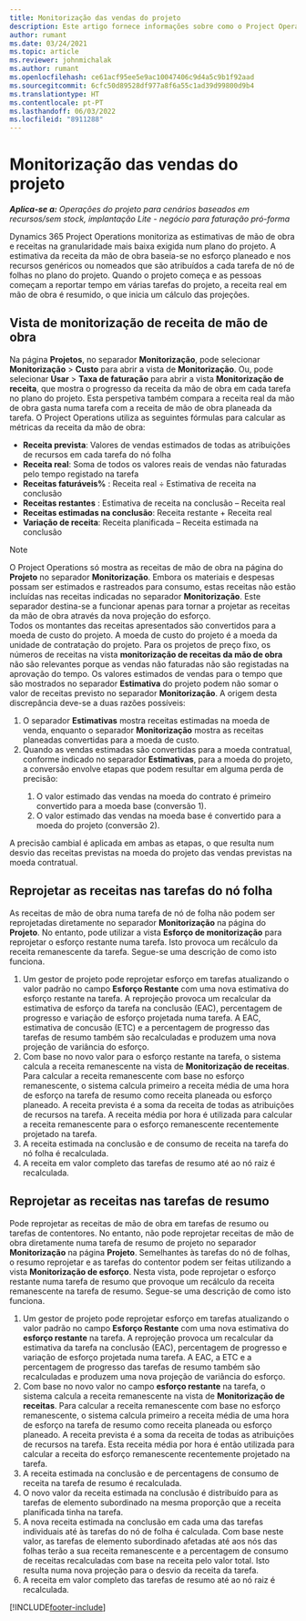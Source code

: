 ```yaml
---
title: Monitorização das vendas do projeto
description: Este artigo fornece informações sobre como o Project Operations monitoriza o progresso no que diz respeito às receitas da mão-de-obra num projeto.
author: rumant
ms.date: 03/24/2021
ms.topic: article
ms.reviewer: johnmichalak
ms.author: rumant
ms.openlocfilehash: ce61acf95ee5e9ac10047406c9d4a5c9b1f92aad
ms.sourcegitcommit: 6cfc50d89528df977a8f6a55c1ad39d99800d9b4
ms.translationtype: HT
ms.contentlocale: pt-PT
ms.lasthandoff: 06/03/2022
ms.locfileid: "8911288"
---
```

# <a name="project-sales-tracking"></a>Monitorização das vendas do projeto

_**Aplica-se a:** Operações do projeto para cenários baseados em recursos/sem stock, implantação Lite - negócio para faturação pró-forma_

Dynamics 365 Project Operations monitoriza as estimativas de mão de obra e receitas na granularidade mais baixa exigida num plano do projeto. A estimativa da receita da mão de obra baseia-se no esforço planeado e nos recursos genéricos ou nomeados que são atribuídos a cada tarefa de nó de folhas no plano do projeto. Quando o projeto começa e as pessoas começam a reportar tempo em várias tarefas do projeto, a receita real em mão de obra é resumido, o que inicia um cálculo das projeções.

## <a name="labor-revenue-tracking-view"></a>Vista de monitorização de receita de mão de obra

Na página **Projetos**, no separador **Monitorização**, pode selecionar **Monitorização** > **Custo** para abrir a vista de **Monitorização**. Ou, pode selecionar **Usar** > **Taxa de faturação** para abrir a vista **Monitorização de receita**, que mostra o progresso da receita da mão de obra em cada tarefa no plano do projeto. Esta perspetiva também compara a receita real da mão de obra gasta numa tarefa com a receita de mão de obra planeada da tarefa. O Project Operations utiliza as seguintes fórmulas para calcular as métricas da receita da mão de obra:

- **Receita prevista**: Valores de vendas estimados de todas as atribuições de recursos em cada tarefa do nó folha
- **Receita real**: Soma de todos os valores reais de vendas não faturadas pelo tempo registado na tarefa
- **Receitas faturáveis%** : Receita real ÷ Estimativa de receita na conclusão
- **Receitas restantes** : Estimativa de receita na conclusão – Receita real
- **Receitas estimadas na conclusão**: Receita restante + Receita real
- **Variação de receita**: Receita planificada – Receita estimada na conclusão


> [!NOTE]
> O Project Operations só mostra as receitas de mão de obra na página do **Projeto** no separador **Monitorização**. Embora os materiais e despesas possam ser estimados e rastreados para consumo, estas receitas não estão incluídas nas receitas indicadas no separador **Monitorização**. Este separador destina-se a funcionar apenas para tornar a projetar as receitas da mão de obra através da nova projeção do esforço.  
> Todos os montantes das receitas apresentados são convertidos para a moeda de custo do projeto. A moeda de custo do projeto é a moeda da unidade de contratação do projeto. Para os projetos de preço fixo, os números de receitas na vista **monitorização de receitas da mão de obra** não são relevantes porque as vendas não faturadas não são registadas na aprovação do tempo.
> Os valores estimados de vendas para o tempo que são mostrados no separador **Estimativa** do projeto podem não somar o valor de receitas previsto no separador **Monitorização**. A origem desta discrepância deve-se a duas razões possíveis:
><ol>
   ><li> O separador <b>Estimativas</b> mostra receitas estimadas na moeda de venda, enquanto o separador <b>Monitorização</b> mostra as receitas planeadas convertidas para a moeda de custo. </li>
   ><li> Quando as vendas estimadas são convertidas para a moeda contratual, conforme indicado no separador <b>Estimativas</b>, para a moeda do projeto, a conversão envolve etapas que podem resultar em alguma perda de precisão: </li>
><ol>
><li> O valor estimado das vendas na moeda do contrato é primeiro convertido para a moeda base (conversão 1).</li>
><li> O valor estimado das vendas na moeda base é convertido para a moeda do projeto (conversão 2). </li>
></ol>
></ol>
> A precisão cambial é aplicada em ambas as etapas, o que resulta num desvio das receitas previstas na moeda do projeto das vendas previstas na moeda contratual.
   

## <a name="reprojecting-revenues-on-leaf-node-tasks"></a>Reprojetar as receitas nas tarefas do nó folha

As receitas de mão de obra numa tarefa de nó de folha não podem ser reprojetadas diretamente no separador **Monitorização** na página do **Projeto**. No entanto, pode utilizar a vista **Esforço de monitorização** para reprojetar o esforço restante numa tarefa. Isto provoca um recálculo da receita remanescente da tarefa. Segue-se uma descrição de como isto funciona.

1. Um gestor de projeto pode reprojetar esforço em tarefas atualizando o valor padrão no campo **Esforço Restante** com uma nova estimativa do esforço restante na tarefa. A reprojeção provoca um recalcular da estimativa de esforço da tarefa na conclusão (EAC), percentagem de progresso e variação de esforço projetada numa tarefa. A EAC, estimativa de concusão (ETC) e a percentagem de progresso das tarefas de resumo também são recalculadas e produzem uma nova projeção de variância do esforço.
2. Com base no novo valor para o esforço restante na tarefa, o sistema calcula a receita remanescente na vista de **Monitorização de receitas**. Para calcular a receita remanescente com base no esforço remanescente, o sistema calcula primeiro a receita média de uma hora de esforço na tarefa de resumo como receita planeada ou esforço planeado. A receita prevista é a soma da receita de todas as atribuições de recursos na tarefa. A receita média por hora é utilizada para calcular a receita remanescente para o esforço remanescente recentemente projetado na tarefa.
3. A receita estimada na conclusão e de consumo de receita na tarefa do nó folha é recalculada.
4. A receita em valor completo das tarefas de resumo até ao nó raiz é recalculada.

## <a name="reprojecting-revenues-on-summary-tasks"></a>Reprojetar as receitas nas tarefas de resumo

Pode reprojetar as receitas de mão de obra em tarefas de resumo ou tarefas de contentores. No entanto, não pode reprojetar receitas de mão de obra diretamente numa tarefa de resumo de projeto no separador **Monitorização** na página **Projeto**. Semelhantes às tarefas do nó de folhas, o resumo reprojetar e as tarefas do contentor podem ser feitas utilizando a vista **Monitorização de esforço**. Nesta vista, pode reprojetar o esforço restante numa tarefa de resumo que provoque um recálculo da receita remanescente na tarefa de resumo. Segue-se uma descrição de como isto funciona.

1. Um gestor de projeto pode reprojetar esforço em tarefas atualizando o valor padrão no campo **Esforço Restante** com uma nova estimativa do **esforço restante** na tarefa. A reprojeção provoca um recalcular da estimativa da tarefa na conclusão (EAC), percentagem de progresso e variação de esforço projetada numa tarefa. A EAC, a ETC e a percentagem de progresso das tarefas de resumo também são recalculadas e produzem uma nova projeção de variância do esforço.
2. Com base no novo valor no campo **esforço restante** na tarefa, o sistema calcula a receita remanescente na vista de **Monitorização de receitas**. Para calcular a receita remanescente com base no esforço remanescente, o sistema calcula primeiro a receita média de uma hora de esforço na tarefa de resumo como receita planeada ou esforço planeado. A receita prevista é a soma da receita de todas as atribuições de recursos na tarefa. Esta receita média por hora é então utilizada para calcular a receita do esforço remanescente recentemente projetado na tarefa.
3. A receita estimada na conclusão e de percentagens de consumo de receita na tarefa de resumo é recalculada.
4. O novo valor da receita estimada na conclusão é distribuído para as tarefas de elemento subordinado na mesma proporção que a receita planificada tinha na tarefa.
5. A nova receita estimada na conclusão em cada uma das tarefas individuais até às tarefas do nó de folha é calculada. Com base neste valor, as tarefas de elemento subordinado afetadas até aos nós das folhas terão a sua receita remanescente e a percentagem de consumo de receitas recalculadas com base na receita pelo valor total. Isto resulta numa nova projeção para o desvio da receita da tarefa. 
6. A receita em valor completo das tarefas de resumo até ao nó raiz é recalculada.


[!INCLUDE[footer-include](../includes/footer-banner.md)]

